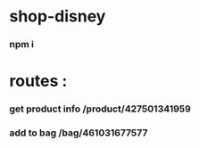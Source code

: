 # shop-disney

### npm i

# routes :
### get product info  /product/427501341959
### add to bag /bag/461031677577
